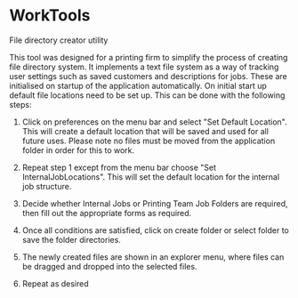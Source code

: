 # WorkTools
File directory creator utility

This tool was designed for a printing firm to simplify the process of creating file directory system. It implements a text file system as a way of tracking user settings such as saved customers and descriptions for jobs. These are initialised on startup of the application automatically. 
On initial start up default file locations need to be set up. This can be done with the following steps:

1. Click on preferences on the menu bar and select "Set Default Location". This will
create a default location that will be saved and used for all future uses. Please note no files
must be moved from the application folder in order for this to work.

2. Repeat step 1 except from the menu bar choose "Set InternalJobLocations". This will set the
default location for the internal job structure.

3. Decide whether Internal Jobs or Printing Team Job Folders are required, then fill out the 
appropriate forms as required.

4. Once all conditions are satisfied, click on create folder or select folder to save the folder
directories.

5. The newly created files are shown in an explorer menu, where files can be dragged and dropped into the selected files.

6. Repeat as desired
